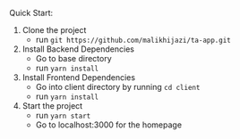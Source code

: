 Quick Start:
1. Clone the project
	- run ```git https://github.com/malikhijazi/ta-app.git```
2. Install Backend Dependencies
	- Go to base directory
	- run ```yarn install```
3. Install Frontend Dependencies
	- Go into client directory by running ```cd client```
	- run ```yarn install```
4. Start the project
	- run ```yarn start```
	- Go to localhost:3000 for the homepage